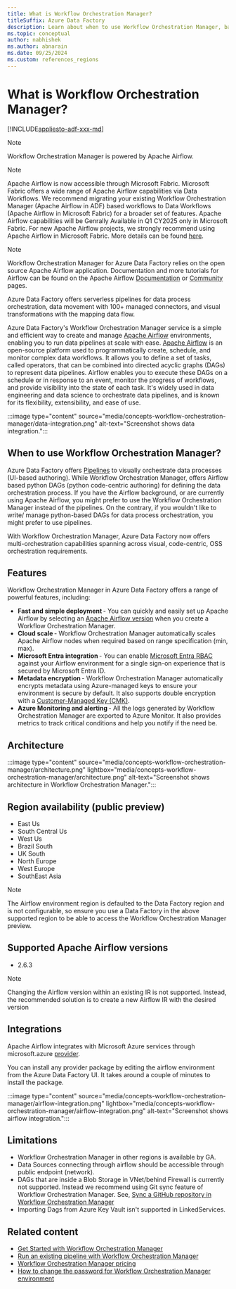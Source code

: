 ```yaml
---
title: What is Workflow Orchestration Manager?
titleSuffix: Azure Data Factory
description: Learn about when to use Workflow Orchestration Manager, basic concepts and supported regions.
ms.topic: conceptual
author: nabhishek
ms.author: abnarain
ms.date: 09/25/2024
ms.custom: references_regions
---
```


# What is Workflow Orchestration Manager?

[!INCLUDE[appliesto-adf-xxx-md](includes/appliesto-adf-xxx-md.md)]

> [!NOTE]
> Workflow Orchestration Manager is powered by Apache Airflow.

> [!NOTE]
> Apache Airflow is now accessible through Microsoft Fabric. Microsoft Fabric offers a wide range of Apache Airflow capabilities via Data Workflows. 
> We recommend migrating your existing Workflow Orchestration Manager (Apache Airflow in ADF) based workflows to Data Workflows (Apache Airflow in Microsoft Fabric) for a broader set of features. Apache Airflow capabilities will be Genrally Available in Q1 CY2025 only in Microsoft Fabric. 
> For new Apache Airflow projects, we strongly recommend using Apache Airflow in Microsoft Fabric. More details can be found [here](https://blog.fabric.microsoft.com/blog/introducing-data-workflows-in-microsoft-fabric?ft=All).

> [!NOTE]
> Workflow Orchestration Manager for Azure Data Factory relies on the open source Apache Airflow application. Documentation and more tutorials for Airflow can be found on the Apache Airflow [Documentation](https://airflow.apache.org/docs/) or [Community](https://airflow.apache.org/community/) pages.

Azure Data Factory offers serverless pipelines for data process orchestration, data movement with 100+ managed connectors, and visual transformations with the mapping data flow.

Azure Data Factory's Workflow Orchestration Manager service is a simple and efficient way to create and manage [Apache Airflow](https://airflow.apache.org) environments, enabling you to run data pipelines at scale with ease.
[Apache Airflow](https://airflow.apache.org) is an open-source platform used to programmatically create, schedule, and monitor complex data workflows. It allows you to define a set of tasks, called operators, that can be combined into directed acyclic graphs (DAGs) to represent data pipelines. Airflow enables you to execute these DAGs on a schedule or in response to an event, monitor the progress of workflows, and provide visibility into the state of each task. It's widely used in data engineering and data science to orchestrate data pipelines, and is known for its flexibility, extensibility, and ease of use.

:::image type="content" source="media/concepts-workflow-orchestration-manager/data-integration.png" alt-text="Screenshot shows data integration.":::

## When to use Workflow Orchestration Manager?

Azure Data Factory offers [Pipelines](concepts-pipelines-activities.md) to visually orchestrate data processes (UI-based authoring). While Workflow Orchestration Manager, offers Airflow based python DAGs (python code-centric authoring) for defining the data orchestration process. If you have the Airflow background, or are currently using Apache Airflow, you might prefer to use the Workflow Orchestration Manager instead of the pipelines. On the contrary, if you wouldn't like to write/ manage python-based DAGs for data process orchestration, you might prefer to use pipelines.

With Workflow Orchestration Manager, Azure Data Factory now offers multi-orchestration capabilities spanning across visual, code-centric, OSS orchestration requirements.

## Features

Workflow Orchestration Manager in Azure Data Factory offers a range of powerful features, including:

- **Fast and simple deployment** - You can quickly and easily set up Apache Airflow by selecting an [Apache Airflow version](concepts-workflow-orchestration-manager.md#supported-apache-airflow-versions) when you create a Workflow Orchestration Manager.
- **Cloud scale** - Workflow Orchestration Manager automatically scales Apache Airflow nodes when required based on range specification (min, max).
- **Microsoft Entra integration** - You can enable [Microsoft Entra RBAC](concepts-roles-permissions.md) against your Airflow environment for a single sign-on experience that is secured by Microsoft Entra ID.
- **Metadata encryption** - Workflow Orchestration Manager automatically encrypts metadata using Azure-managed keys to ensure your environment is secure by default. It also supports double encryption with a [Customer-Managed Key (CMK)](enable-customer-managed-key.md).
- **Azure Monitoring and alerting** - All the logs generated by Workflow Orchestration Manager are exported to Azure Monitor. It also provides metrics to track critical conditions and help you notify if the need be.

## Architecture
   :::image type="content" source="media/concepts-workflow-orchestration-manager/architecture.png" lightbox="media/concepts-workflow-orchestration-manager/architecture.png" alt-text="Screenshot shows architecture in Workflow Orchestration Manager.":::

## Region availability (public preview)

* East Us
* South Central Us
* West Us
* Brazil South
* UK South
* North Europe
* West Europe
* SouthEast Asia

> [!NOTE]
> The Airflow environment region is defaulted to the Data Factory region and is not configurable, so ensure you use a Data Factory in the above supported region to be able to access the Workflow Orchestration Manager preview.

## Supported Apache Airflow versions

* 2.6.3

> [!NOTE]
> Changing the Airflow version within an existing IR is not supported. Instead, the recommended solution is to create a new Airflow IR with the desired version

## Integrations

Apache Airflow integrates with Microsoft Azure services through microsoft.azure [provider](https://airflow.apache.org/docs/apache-airflow-providers-microsoft-azure/stable/index.html).

You can install any provider package by editing the airflow environment from the Azure Data Factory UI. It takes around a couple of minutes to install the package.

   :::image type="content" source="media/concepts-workflow-orchestration-manager/airflow-integration.png" lightbox="media/concepts-workflow-orchestration-manager/airflow-integration.png" alt-text="Screenshot shows airflow integration.":::

## Limitations

* Workflow Orchestration Manager in other regions is available by GA.
* Data Sources connecting through airflow should be accessible through public endpoint (network).
* DAGs that are inside a Blob Storage in VNet/behind Firewall is currently not supported. Instead we recommend using Git sync feature of Workflow Orchestration Manager. See, [Sync a GitHub repository in Workflow Orchestration Manager](airflow-sync-github-repository.md)
* Importing Dags from Azure Key Vault isn't supported in LinkedServices.

## Related content

- [Get Started with Workflow Orchestration Manager](get-started-with-workflow-orchestration-manager.md)
- [Run an existing pipeline with Workflow Orchestration Manager](tutorial-run-existing-pipeline-with-airflow.md)
- [Workflow Orchestration Manager pricing](airflow-pricing.md)
- [How to change the password for Workflow Orchestration Manager environment](password-change-airflow.md)
